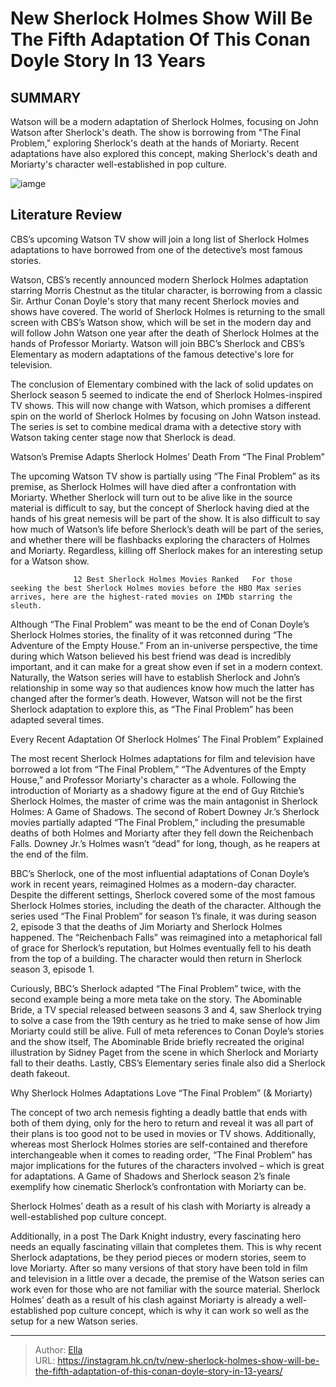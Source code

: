 # New Sherlock Holmes Show Will Be The Fifth Adaptation Of This Conan Doyle Story In 13 Years


## SUMMARY 



  Watson will be a modern adaptation of Sherlock Holmes, focusing on John Watson after Sherlock&#39;s death.   The show is borrowing from &#34;The Final Problem,&#34; exploring Sherlock&#39;s death at the hands of Moriarty.   Recent adaptations have also explored this concept, making Sherlock&#39;s death and Moriarty&#39;s character well-established in pop culture.  

![iamge](https://static1.srcdn.com/wordpress/wp-content/uploads/2024/01/newsherlockholmesshow_fifthadaptation.jpg)

## Literature Review
CBS’s upcoming Watson TV show will join a long list of Sherlock Holmes adaptations to have borrowed from one of the detective’s most famous stories.




Watson, CBS’s recently announced modern Sherlock Holmes adaptation starring Morris Chestnut as the titular character, is borrowing from a classic Sir. Arthur Conan Doyle&#39;s story that many recent Sherlock movies and shows have covered. The world of Sherlock Holmes is returning to the small screen with CBS’s Watson show, which will be set in the modern day and will follow John Watson one year after the death of Sherlock Holmes at the hands of Professor Moriarty. Watson will join BBC’s Sherlock and CBS’s Elementary as modern adaptations of the famous detective&#39;s lore for television.




The conclusion of Elementary combined with the lack of solid updates on Sherlock season 5 seemed to indicate the end of Sherlock Holmes-inspired TV shows. This will now change with Watson, which promises a different spin on the world of Sherlock Holmes by focusing on John Watson instead. The series is set to combine medical drama with a detective story with Watson taking center stage now that Sherlock is dead.


 Watson’s Premise Adapts Sherlock Holmes’ Death From “The Final Problem” 
          

The upcoming Watson TV show is partially using “The Final Problem” as its premise, as Sherlock Holmes will have died after a confrontation with Moriarty. Whether Sherlock will turn out to be alive like in the source material is difficult to say, but the concept of Sherlock having died at the hands of his great nemesis will be part of the show. It is also difficult to say how much of Watson’s life before Sherlock’s death will be part of the series, and whether there will be flashbacks exploring the characters of Holmes and Moriarty. Regardless, killing off Sherlock makes for an interesting setup for a Watson show.




                  12 Best Sherlock Holmes Movies Ranked   For those seeking the best Sherlock Holmes movies before the HBO Max series arrives, here are the highest-rated movies on IMDb starring the sleuth.    

Although “The Final Problem” was meant to be the end of Conan Doyle’s Sherlock Holmes stories, the finality of it was retconned during “The Adventure of the Empty House.” From an in-universe perspective, the time during which Watson believed his best friend was dead is incredibly important, and it can make for a great show even if set in a modern context. Naturally, the Watson series will have to establish Sherlock and John’s relationship in some way so that audiences know how much the latter has changed after the former’s death. However, Watson will not be the first Sherlock adaptation to explore this, as “The Final Problem” has been adapted several times.



 Every Recent Adaptation Of Sherlock Holmes’ The Final Problem” Explained 
         




The most recent Sherlock Holmes adaptations for film and television have borrowed a lot from “The Final Problem,” “The Adventures of the Empty House,” and Professor Moriarty&#39;s character as a whole. Following the introduction of Moriarty as a shadowy figure at the end of Guy Ritchie’s Sherlock Holmes, the master of crime was the main antagonist in Sherlock Holmes: A Game of Shadows. The second of Robert Downey Jr.’s Sherlock movies partially adapted “The Final Problem,” including the presumable deaths of both Holmes and Moriarty after they fell down the Reichenbach Falls. Downey Jr.’s Holmes wasn’t “dead” for long, though, as he reapers at the end of the film.

BBC’s Sherlock, one of the most influential adaptations of Conan Doyle’s work in recent years, reimagined Holmes as a modern-day character. Despite the different settings, Sherlock covered some of the most famous Sherlock Holmes stories, including the death of the character. Although the series used “The Final Problem” for season 1’s finale, it was during season 2, episode 3 that the deaths of Jim Moriarty and Sherlock Holmes happened. The “Reichenbach Falls” was reimagined into a metaphorical fall of grace for Sherlock’s reputation, but Holmes eventually fell to his death from the top of a building. The character would then return in Sherlock season 3, episode 1.




Curiously, BBC’s Sherlock adapted “The Final Problem” twice, with the second example being a more meta take on the story. The Abominable Bride, a TV special released between seasons 3 and 4, saw Sherlock trying to solve a case from the 19th century as he tried to make sense of how Jim Moriarty could still be alive. Full of meta references to Conan Doyle’s stories and the show itself, The Abominable Bride briefly recreated the original illustration by Sidney Paget from the scene in which Sherlock and Moriarty fall to their deaths. Lastly, CBS’s Elementary series finale also did a Sherlock death fakeout.



 Why Sherlock Holmes Adaptations Love “The Final Problem” (&amp; Moriarty) 
          

The concept of two arch nemesis fighting a deadly battle that ends with both of them dying, only for the hero to return and reveal it was all part of their plans is too good not to be used in movies or TV shows. Additionally, whereas most Sherlock Holmes stories are self-contained and therefore interchangeable when it comes to reading order, “The Final Problem” has major implications for the futures of the characters involved – which is great for adaptations. A Game of Shadows and Sherlock season 2’s finale exemplify how cinematic Sherlock’s confrontation with Moriarty can be.






Sherlock Holmes’ death as a result of his clash with Moriarty is already a well-established pop culture concept.




Additionally, in a post The Dark Knight industry, every fascinating hero needs an equally fascinating villain that completes them. This is why recent Sherlock adaptations, be they period pieces or modern stories, seem to love Moriarty. After so many versions of that story have been told in film and television in a little over a decade, the premise of the Watson series can work even for those who are not familiar with the source material. Sherlock Holmes’ death as a result of his clash against Moriarty is already a well-established pop culture concept, which is why it can work so well as the setup for a new Watson series.



---

> Author: [Ella](https://instagram.hk.cn/)  
> URL: https://instagram.hk.cn/tv/new-sherlock-holmes-show-will-be-the-fifth-adaptation-of-this-conan-doyle-story-in-13-years/  

